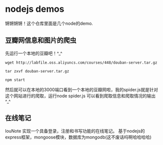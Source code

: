 # nodejs demos

锵锵锵锵！这个仓库里面是几个node的demo.
    
## 豆瓣网信息和图片的爬虫    
先运行一个本地的豆瓣吧！^_^    

```
wget http://labfile.oss.aliyuncs.com/courses/448/douban-server.tar.gz
```

```
tar zxvf douban-server.tar.gz
```

```
npm start
```

然后就可以在本地的3000端口看到一个本地的豆瓣网啦，我的spider.js就是针对这个网站进行的爬取，运行node spider.js 可以看到爬取信息和爬取情况的输出^_^

## 在线笔记
louNote 实现一个具备登录，注册和书写功能的在线笔记。
基于nodejs的express框架，mongoose模块，数据库为mongodb(这不废话吗啊哈哈哈哈)
